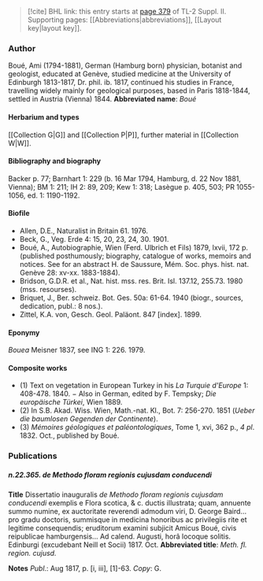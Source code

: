 > [!cite] BHL link: this entry starts at [page 379](https://www.biodiversitylibrary.org/page/33265576) of TL-2 Suppl. II.
> Supporting pages: [[Abbreviations|abbreviations]], [[Layout key|layout key]].

### Author

Boué, Ami (1794-1881), German (Hamburg born) physician, botanist and geologist, educated at Genève, studied medicine at the University of Edinburgh 1813-1817, Dr. phil. ib. 1817, continued his studies in France, travelling widely mainly for geological purposes, based in Paris 1818-1844, settled in Austria (Vienna) 1844. 
**Abbreviated name**: *Boué*

#### Herbarium and types

[[Collection G|G]] and [[Collection P|P]], further material in [[Collection W|W]].

#### Bibliography and biography

Backer p. 77; Barnhart 1: 229 (b. 16 Mar 1794, Hamburg, d. 22 Nov 1881, Vienna); BM 1: 211; IH 2: 89, 209; Kew 1: 318; Lasègue p. 405, 503; PR 1055-1056, ed. 1: 1190-1192.

#### Biofile

- Allen, D.E., Naturalist in Britain 61. 1976.
- Beck, G., Veg. Erde 4: 15, 20, 23, 24, 30. 1901.
- Boué, A., Autobiographie, Wien (Ferd. Ulbrich et Fils) 1879, lxvii, 172 p. (published posthumously; biography, catalogue of works, memoirs and notices. See for an abstract H. de Saussure, Mém. Soc. phys. hist. nat. Genève 28: xv-xx. 1883-1884).
- Bridson, G.D.R. et al., Nat. hist. mss. res. Brit. Isl. 137.12, 255.73. 1980 (mss. resourses).
- Briquet, J., Ber. schweiz. Bot. Ges. 50a: 61-64. 1940 (biogr., sources, dedication, publ.: 8 nos.).
- Zittel, K.A. von, Gesch. Geol. Paläont. 847 \[index\]. 1899.

#### Eponymy

*Bouea* Meisner 1837, see ING 1: 226. 1979.

#### Composite works

- (1) Text on vegetation in European Turkey in his *La Turquie d'Europe* 1: 408-478. 1840. − Also in German, edited by F. Tempsky; *Die europäische Türkei*, Wien 1889.
- (2) In S.B. Akad. Wiss. Wien, Math.-nat. Kl., Bot. 7: 256-270. 1851 (*Ueber die baumlosen Gegenden der Continente*).
- (3) *Mémoires géologiques et paléontologiques*, Tome 1, xvi, 362 p., *4 pl*. 1832. Oct., published by Boué.

### Publications

##### n.22.365. de Methodo floram regionis cujusdam conducendi

**Title**
Dissertatio inauguralis *de Methodo floram regionis cujusdam conducendi* exemplis e Flora scotica, & c. ductis illustrata; quam, annuente summo numine, ex auctoritate reverendi admodum viri, D. George Baird... pro gradu doctoris, summisque in medicina honoribus ac privilegiis rite et legitime consequendis; eruditorum examini subjicit Amicus Boué, civis reipublicae hamburgensis... Ad calend. Augusti, horâ locoque solitis. Edinburgi (excudebant Neill et Socii) 1817. Oct.
**Abbreviated title**: *Meth. fl. region. cujusd.*

**Notes**
*Publ*.: Aug 1817, p. \[i, iii\], \[1\]-63. *Copy*: G.

